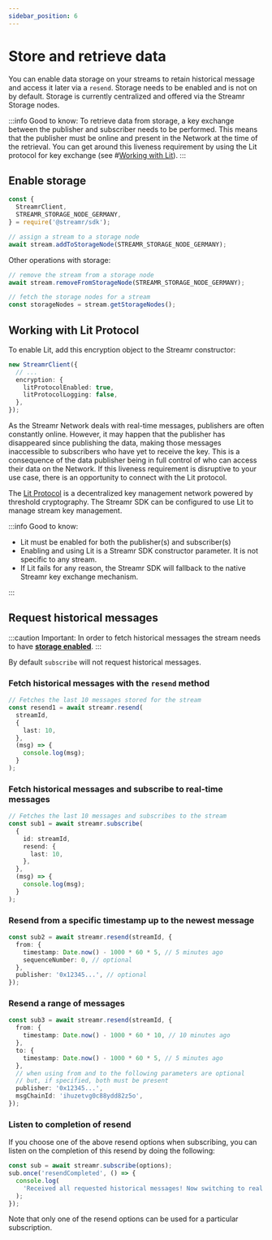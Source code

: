 ```yaml
---
sidebar_position: 6
---
```


# Store and retrieve data

You can enable data storage on your streams to retain historical message and access it later via a `resend`. Storage needs to be enabled and is not on by default. Storage is currently centralized and offered via the Streamr Storage nodes.

:::info Good to know:
To retrieve data from storage, a key exchange between the publisher and subscriber needs to be performed. This means that the publisher must be online and present in the Network at the time of the retrieval. You can get around this liveness requirement by using the Lit protocol for key exchange (see #[Working with Lit](#working-with-lit-protocol)).
:::

## Enable storage

```ts
const {
  StreamrClient,
  STREAMR_STORAGE_NODE_GERMANY,
} = require('@streamr/sdk');

// assign a stream to a storage node
await stream.addToStorageNode(STREAMR_STORAGE_NODE_GERMANY);
```

Other operations with storage:

```ts
// remove the stream from a storage node
await stream.removeFromStorageNode(STREAMR_STORAGE_NODE_GERMANY);

// fetch the storage nodes for a stream
const storageNodes = stream.getStorageNodes();
```

## Working with Lit Protocol

To enable Lit, add this encryption object to the Streamr constructor:

```ts
new StreamrClient({
  // ...
  encryption: {
    litProtocolEnabled: true,
    litProtocolLogging: false,
  },
});
```

As the Streamr Network deals with real-time messages, publishers are often constantly online. However, it may happen that the publisher has disappeared since publishing the data, making those messages inaccessible to subscribers who have yet to receive the key. This is a consequence of the data publisher being in full control of who can access their data on the Network. If this liveness requirement is disruptive to your use case, there is an opportunity to connect with the Lit protocol.

The [Lit Protocol](https://litprotocol.com) is a decentralized key management network powered by threshold cryptography. The Streamr SDK can be configured to use Lit to manage stream key management.

:::info Good to know:

- Lit must be enabled for both the publisher(s) and subscriber(s)
- Enabling and using Lit is a Streamr SDK constructor parameter. It is not specific to any stream.
- If Lit fails for any reason, the Streamr SDK will fallback to the native Streamr key exchange mechanism.

:::

## Request historical messages

:::caution Important:
In order to fetch historical messages the stream needs to have **[storage enabled](#enable-storage)**.
:::

By default `subscribe` will not request historical messages.

### Fetch historical messages with the `resend` method

```ts
// Fetches the last 10 messages stored for the stream
const resend1 = await streamr.resend(
  streamId,
  {
    last: 10,
  },
  (msg) => {
    console.log(msg);
  }
);
```

### Fetch historical messages and subscribe to real-time messages

```ts
// Fetches the last 10 messages and subscribes to the stream
const sub1 = await streamr.subscribe(
  {
    id: streamId,
    resend: {
      last: 10,
    },
  },
  (msg) => {
    console.log(msg);
  }
);
```

### Resend from a specific timestamp up to the newest message

```ts
const sub2 = await streamr.resend(streamId, {
  from: {
    timestamp: Date.now() - 1000 * 60 * 5, // 5 minutes ago
    sequenceNumber: 0, // optional
  },
  publisher: '0x12345...', // optional
});
```

### Resend a range of messages

```ts
const sub3 = await streamr.resend(streamId, {
  from: {
    timestamp: Date.now() - 1000 * 60 * 10, // 10 minutes ago
  },
  to: {
    timestamp: Date.now() - 1000 * 60 * 5, // 5 minutes ago
  },
  // when using from and to the following parameters are optional
  // but, if specified, both must be present
  publisher: '0x12345...',
  msgChainId: 'ihuzetvg0c88ydd82z5o',
});
```

### Listen to completion of resend

If you choose one of the above resend options when subscribing, you can listen on the completion of this resend by doing the following:

```ts
const sub = await streamr.subscribe(options);
sub.once('resendCompleted', () => {
  console.log(
    'Received all requested historical messages! Now switching to real time!'
  );
});
```

Note that only one of the resend options can be used for a particular subscription.
